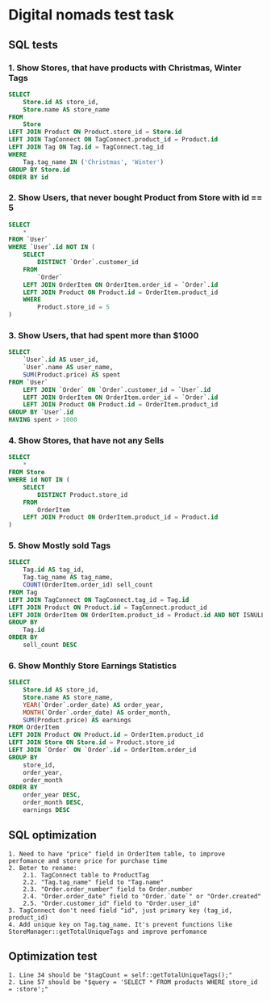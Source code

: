 # Digital nomads test task
## SQL tests
	
### 1\. Show Stores, that have products with Christmas, Winter Tags

```sql
SELECT 
	Store.id AS store_id,
	Store.name AS store_name
FROM 
	Store 
LEFT JOIN Product ON Product.store_id = Store.id
LEFT JOIN TagConnect ON TagConnect.product_id = Product.id
LEFT JOIN Tag ON Tag.id = TagConnect.tag_id
WHERE 
	Tag.tag_name IN ('Christmas', 'Winter')
GROUP BY Store.id
ORDER BY id
```
### 2\.  Show Users, that never bought Product from Store with id == 5

```sql
SELECT 
	* 
FROM `User`
WHERE `User`.id NOT IN (
	SELECT 
		DISTINCT `Order`.customer_id
	FROM 
		`Order` 
	LEFT JOIN OrderItem ON OrderItem.order_id = `Order`.id
	LEFT JOIN Product ON Product.id = OrderItem.product_id 
	WHERE 
		Product.store_id = 5
)
```
### 3\. Show Users, that had spent more than $1000

```sql
SELECT 
	`User`.id AS user_id,
	`User`.name AS user_name,
	SUM(Product.price) AS spent
FROM `User`
	LEFT JOIN `Order` ON `Order`.customer_id = `User`.id 
	LEFT JOIN OrderItem ON OrderItem.order_id = `Order`.id
	LEFT JOIN Product ON Product.id = OrderItem.product_id 
GROUP BY `User`.id
HAVING spent > 1000	
```
### 4\. Show Stores, that have not any Sells

```sql
SELECT 
	*
FROM Store 
WHERE id NOT IN (
	SELECT 
		DISTINCT Product.store_id  
	FROM
		OrderItem 
	LEFT JOIN Product ON OrderItem.product_id = Product.id
)
```
### 5\. Show Mostly sold Tags

```sql
SELECT 
	Tag.id AS tag_id,
	Tag.tag_name AS tag_name,
	COUNT(OrderItem.order_id) sell_count
FROM Tag 
LEFT JOIN TagConnect ON TagConnect.tag_id = Tag.id
LEFT JOIN Product ON Product.id = TagConnect.product_id
LEFT JOIN OrderItem ON OrderItem.product_id = Product.id AND NOT ISNULL(OrderItem.product_id)
GROUP BY 
	Tag.id
ORDER BY 
	sell_count DESC
```
### 6\. Show Monthly Store Earnings Statistics 

```sql
SELECT 
	Store.id AS store_id,
	Store.name AS store_name,
	YEAR(`Order`.order_date) AS order_year,
	MONTH(`Order`.order_date) AS order_month,
	SUM(Product.price) AS earnings
FROM OrderItem 
LEFT JOIN Product ON Product.id = OrderItem.product_id
LEFT JOIN Store ON Store.id = Product.store_id
LEFT JOIN `Order` ON `Order`.id = OrderItem.order_id
GROUP BY 
	store_id,
	order_year,
	order_month
ORDER BY 
	order_year DESC, 
	order_month DESC, 
	earnings DESC
```

## SQL optimization
	1. Need to have "price" field in OrderItem table, to improve perfomance and store price for purchase time
	2. Beter to rename:
		2.1. TagConnect table to ProductTag
		2.2. "Tag.tag_name" field to "Tag.name"
		2.3. "Order.order_number" field to Order.number
		2.4. "Order.order_date" field to "Order.`date`" or "Order.created"
		2.5. "Order.customer_id" field to "Order.user_id"
	3. TagConnect don't need field "id", just primary key (tag_id, product_id)
	4. Add unique key on Tag.tag_name. It's prevent functions like StoreManager::getTotalUniqueTags and improve perfomance	
	
## Optimization test
	1. Line 34 should be "$tagCount = self::getTotalUniqueTags();"
	2. Line 57 should be "$query = 'SELECT * FROM products WHERE store_id = :store';"
